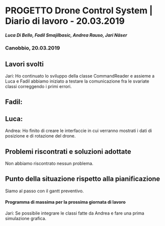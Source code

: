 # PROGETTO Drone Control System | Diario di lavoro - 20.03.2019
##### Luca Di Bello, Fadil Smajilbasic, Andrea Rauso, Jari Näser
### Canobbio, 20.03.2019

## Lavori svolti

Jari:
Ho continuato lo sviluppo della classe CommandReader e assieme a Luca e Fadil abbiamo iniziato a testare la comunicazione fra le svariate classi correggendo i primi errori.

Fadil:
-

Luca:
-

Andrea:
Ho finito di creare le interfaccie in cui verranno mostrati i dati di posizione e di rotazione del drone.

## Problemi riscontrati e soluzioni adottate
Non abbiamo riscontrato nessun problema.

## Punto della situazione rispetto alla pianificazione
Siamo al passo con il gantt preventivo.

#### Programma di massima per la prossima giornata di lavoro
Jari: Se possibile integrare le classi fatte da Andrea e fare una prima simulazione grafica.
